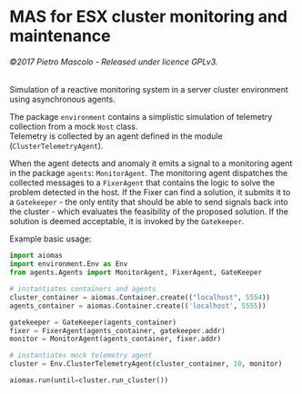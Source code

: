 # MAS for ESX cluster monitoring and maintenance
###### ©2017 Pietro Mascolo - Released under licence GPLv3.

Simulation of a reactive monitoring system in a server cluster environment using asynchronous agents.

The package `environment` contains a simplistic simulation of telemetry collection 
from a mock `Host` class.  
Telemetry is collected by an agent defined in the module (`ClusterTelemetryAgent`).

When the agent detects and anomaly it emits a signal to a monitoring agent in the
package `agents`: `MonitorAgent`. The monitoring agent dispatches the collected messages to a 
`FixerAgent` that contains the logic to solve the problem detected in the host.
If the Fixer can find a solution, it submits it to a `Gatekeeper` - the only entity 
that should be able to send signals back into the cluster - which evaluates the feasibility
of the proposed solution. If the solution is deemed acceptable, it is invoked by the `Gatekeeper`.

Example basic usage:
```python
import aiomas
import environment.Env as Env
from agents.Agents import MonitorAgent, FixerAgent, GateKeeper

# instantiates containers and agents
cluster_container = aiomas.Container.create(("localhost", 5554))
agents_container = aiomas.Container.create(('localhost', 5555))

gatekeeper = GateKeeper(agents_container)
fixer = FixerAgent(agents_container, gatekeeper.addr)
monitor = MonitorAgent(agents_container, fixer.addr)

# instantiates mock telemetry agent
cluster = Env.ClusterTelemetryAgent(cluster_container, 10, monitor)

aiomas.run(until=cluster.run_cluster())

```
